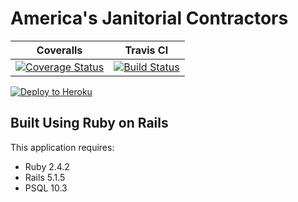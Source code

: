 America's Janitorial Contractors
================
| Coveralls | Travis CI |
|-----|-----|
| [![Coverage Status](https://coveralls.io/repos/github/DBombay/ajc/badge.svg?branch=STAGING)](https://coveralls.io/github/DBombay/ajc?branch=STAGING) | [![Build Status](https://travis-ci.org/DBombay/ajc.svg?branch=STAGING)](https://travis-ci.org/DBombay/ajc) |

[![Deploy to Heroku](https://www.herokucdn.com/deploy/button.png)](https://heroku.com/deploy)

Built Using Ruby on Rails
-------------

This application requires:

- Ruby 2.4.2
- Rails 5.1.5
- PSQL 10.3
